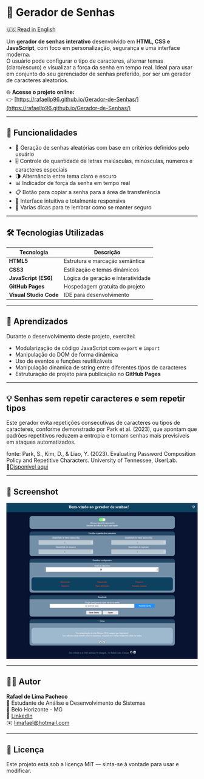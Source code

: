 # 🔐 Gerador de Senhas

[🇺🇸 Read in English](README.en.md)


Um **gerador de senhas interativo** desenvolvido em **HTML, CSS e JavaScript**, com foco em personalização, segurança e uma interface moderna.  
O usuário pode configurar o tipo de caracteres, alternar temas (claro/escuro) e visualizar a força da senha em tempo real.
Ideal para usar em conjunto do seu gerenciador de senhas preferido, por ser um gerador de caracteres aleatorios.

🌐 **Acesse o projeto online:**  
👉 [https://rafaellp96.github.io/Gerador-de-Senhas/](https://rafaellp96.github.io/Gerador-de-Senhas/)

---

## 🚀 Funcionalidades

- 🔄 Geração de senhas aleatórias com base em critérios definidos pelo usuário  
- 🎚️ Controle de quantidade de letras maiúsculas, minúsculas, números e caracteres especiais  
- 🌗 Alternância entre tema claro e escuro  
- 📊 Indicador de força da senha em tempo real  
- 📋 Botão para copiar a senha para a área de transferência  
- 🧭 Interface intuitiva e totalmente responsiva
- 👀 Varias dicas para te lembrar como se manter seguro

---

## 🛠️ Tecnologias Utilizadas

| Tecnologia | Descrição |
|-------------|------------|
| **HTML5** | Estrutura e marcação semântica |
| **CSS3** | Estilização e temas dinâmicos |
| **JavaScript (ES6)** | Lógica de geração e interatividade |
| **GitHub Pages** | Hospedagem gratuita do projeto |
| **Visual Studio Code** | IDE para desenvolvimento |

---

## 🧠 Aprendizados

Durante o desenvolvimento deste projeto, exercitei:
- Modularização de código JavaScript com `export` e `import`
- Manipulação do DOM de forma dinâmica
- Uso de eventos e funções reutilizáveis
- Manipulação dinamica de string entre diferentes tipos de caracteres
- Estruturação de projeto para publicação no **GitHub Pages**

---

## 💡 Senhas sem repetir caracteres e sem repetir tipos

Este gerador evita repetições consecutivas de caracteres ou tipos de caracteres, conforme demonstrado por Park et al. (2023), que apontam que padrões repetitivos reduzem a entropia e tornam senhas mais previsíveis em ataques automatizados.

fonte: Park, S., Kim, D., & Liao, Y. (2023). Evaluating Password Composition Policy and Repetitive Characters. University of Tennessee, UserLab.
🔗[Disponível aqui](https://userlab.utk.edu/files/papers/kim/2023/park2023demystifying.pdf)

---

## 📸 Screenshot

![Screenshot Image Night Theme](./assets/images/GeradorScreenshotNight.png "Image Project")

---

## 🧑‍💻 Autor

**Rafael de Lima Pacheco**  
💼 Estudante de Análise e Desenvolvimento de Sistemas  
📍 Belo Horizonte - MG  
🔗 [LinkedIn](https://www.linkedin.com/in/rafaellp96)  
✉️ limafael@hotmail.com

---

## 📜 Licença

Este projeto está sob a licença MIT — sinta-se à vontade para usar e modificar.
